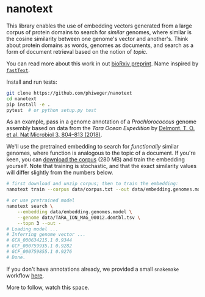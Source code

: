 # nanotext

This library enables the use of embedding vectors generated from a large corpus of protein domains to search for _similar_ genomes, where similar is the cosine similarity between one genome's vector and another's. Think about protein domains as words, genomes as documents, and search as a form of document retrieval based on the notion of _topic_. 

You can read more about this work in out [bioRxiv preprint](https://www.biorxiv.org/content/early/2019/01/18/524280). Name inspired by [`fastText`](https://fasttext.cc/).

Install and run tests: 


```bash
git clone https://github.com/phiweger/nanotext
cd nanotext
pip install -e .
pytest  # or python setup.py test
```


As an example, pass in a genome annotation of a _Prochlorococcus_ genome assembly based on data from the _Tara Ocean Expedition_ by [Delmont, T. O. et al. Nat Microbiol 3, 804–813 (2018)](https://www.nature.com/articles/s41564-018-0176-9).

We'll use the pretrained embedding to search for _functionally_ similar genomes, where function is analogous to the topic of a document. If you're keen, you can [download the corpus](https://osf.io/pjf7m/) (280 MB) and train the embedding yourself. Note that training is stochastic, and that the exact similarity values will differ slightly from the numbers below.


```bash
# first download and unzip corpus; then to train the embedding:
nanotext train --corpus data/corpus.txt --out data/embedding.genomes.model

# or use pretrained model
nanotext search \
    --embedding data/embedding.genomes.model \
    --genome data/TARA_ION_MAG_00012.domtbl.tsv \
    --topn 3 --out -
# Loading model ...
# Inferring genome vector ...
# GCA_000634215.1 0.9344
# GCF_000759935.1 0.9282
# GCF_000759855.1 0.9276
# Done.
```


If you don't have annotations already, we provided a small `snakemake` workflow [here](https://github.com/phiweger/nanotext/tree/master/nanotext/workflows/annotation_tara).


More to follow, watch this space.